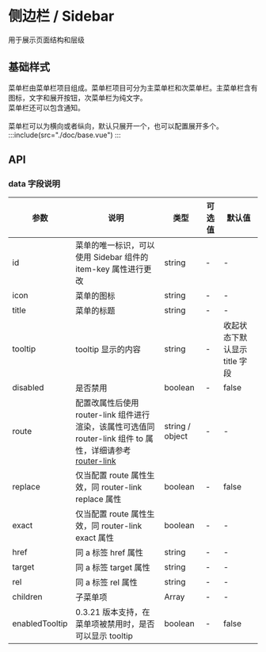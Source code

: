 # 侧边栏 / Sidebar
<span>用于展示页面结构和层级</span>

## 基础样式
<span>菜单栏由菜单栏项目组成。菜单栏项目可分为主菜单栏和次菜单栏。主菜单栏含有图标，文字和展开按钮，次菜单栏为纯文字。</span>
<br />
<span>菜单栏还可以包含通知。</span>
<br />
<br />
<span>菜单栏可以为横向或者纵向，默认只展开一个，也可以配置展开多个。</span>
:::include(src="./doc/base.vue")
:::

<!-- ## 类型与用法
### 深色主题 <version-tag>0.3.4</version-tag>
:::include(src="./doc/theme.vue")
:::

### 自定义内容 <version-tag>0.3.10</version-tag>
:::include(src="./doc/custom.vue")
::: -->
## API
<api-doc name="Sidebar" :doc="require('./api.json')"></api-doc>
### data 字段说明
| 参数 | 说明 | 类型 | 可选值 | 默认值 |
|--- |--- |--- |--- |--- |
| id | 菜单的唯一标识，可以使用 Sidebar 组件的 item-key 属性进行更改 | string | - | - |
| icon | 菜单的图标 | string | - | - |
| title | 菜单的标题 | string | - | - |
| tooltip | tooltip 显示的内容 | string | - | 收起状态下默认显示 title 字段 |
| disabled | 是否禁用 | boolean | - | false |
| route | 配置改属性后使用 router-link 组件进行渲染，该属性可选值同 router-link 组件 to 属性，详细请参考 [router-link](https://router.vuejs.org/zh/api/#to) | string / object | - | - |
| replace | 仅当配置 route 属性生效，同 router-link replace 属性 | boolean | - | false |
| exact | 仅当配置 route 属性生效，同 router-link exact 属性 | boolean | - | - |
| href | 同 a 标签 href 属性 | string | - | - |
| target | 同 a 标签 target 属性 | string | - | - |
| rel | 同 a 标签 rel 属性 | string | - | - |
| children | 子菜单项 | Array | - | - |
| enabledTooltip |  0.3.21 版本支持，在菜单项被禁用时，是否可以显示 tooltip | boolean | - | false |

<!-- ## QA测试
:::include(src="./doc/tests.vue")
::: -->

